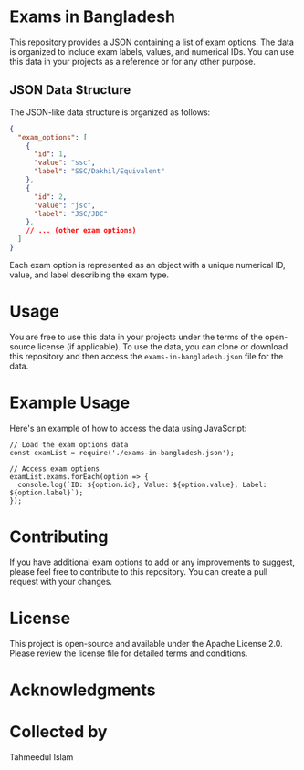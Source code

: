 # Exams in Bangladesh

This repository provides a JSON containing a list of exam options. The data is organized to include exam labels, values, and numerical IDs. You can use this data in your projects as a reference or for any other purpose.

## JSON Data Structure

The JSON-like data structure is organized as follows:

```json
{
  "exam_options": [
    {
      "id": 1,
      "value": "ssc",
      "label": "SSC/Dakhil/Equivalent"
    },
    {
      "id": 2,
      "value": "jsc",
      "label": "JSC/JDC"
    },
    // ... (other exam options)
  ]
}
```
Each exam option is represented as an object with a unique numerical ID, value, and label describing the exam type.
# Usage
You are free to use this data in your projects under the terms of the open-source license (if applicable). To use the data, you can clone or download this repository and then access the `exams-in-bangladesh.json` file for the data.
# Example Usage
Here's an example of how to access the data using JavaScript:
```
// Load the exam options data
const examList = require('./exams-in-bangladesh.json');

// Access exam options
examList.exams.forEach(option => {
  console.log(`ID: ${option.id}, Value: ${option.value}, Label: ${option.label}`);
});
```
# Contributing
If you have additional exam options to add or any improvements to suggest, please feel free to contribute to this repository. You can create a pull request with your changes.

# License
This project is open-source and available under the Apache License 2.0. Please review the license file for detailed terms and conditions.

# Acknowledgments

# Collected by
Tahmeedul Islam
